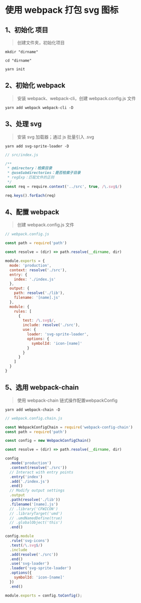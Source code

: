# 使用 webpack 打包 svg 图标

## 1、初始化 项目

>创建文件夹，初始化项目

```shell
mkdir "dirname"

cd "dirname"

yarn init
```

## 2、初始化 webpack

>安装 webpack、webpack-cli，创建 webpack.config.js 文件

```shell
yarn add webpack webpack-cli -D
```

## 3、处理 svg

>安装 svg 加载器；通过 js 批量引入 .svg

```shell
yarn add svg-sprite-loader -D
```

```javascript
// src/index.js

/**
 * @directory：检索目录
 * @useSubdirectories：是否检索子目录
 * regExp：匹配文件的正则
 */
const req = require.context('../src', true, /\.svg$/)

req.keys().forEach(req)
```

## 4、配置 webpack

> 创建 webpack.config.js 文件

```javascript
// webpack.config.js

const path = require('path')

const resolve = (dir) => path.resolve(__dirname, dir)

module.exports = {
  mode: 'production',
  context: resolve('./src'),
  entry: {
    index: './index.js'
  },
  output: {
    path: resolve('./lib'),
    filename: '[name].js'
  },
  module: {
    rules: [
      {
        test: /\.svg$/,
        include: resolve('./src'),
        use: {
          loader: 'svg-sprite-loader',
          options: {
            symbolId: 'icon-[name]'
          }
        }
      }
    ]
  }
}
```

## 5、选用 webpack-chain

>使用 webpack-chain 链式操作配置webpackConfig

```shell
yarn add webpack-chain -D
```

```javascript
// webpack.config.chain.js

const WebpackConfigChain = require('webpack-config-chain')
const path = require('path')

const config = new WebpackConfigChain()

const resolve = (dir) => path.resolve(__dirname, dir)

config
  .mode('production')
  .context(resolve('./src'))
  // Interact with entry points
  .entry('index')
  .add('./index.js')
  .end()
  // Modify output settings
  .output
  .path(resolve('./lib'))
  .filename('[name].js')
  // .library('CFWICON')
  // .libraryTarget('umd')
  // .umdNamedDefine(true)
  // .globalObject('this')
  .end()

config.module
  .rule('svg-icons')
  .test(/\.svg$/)
  .include
  .add(resolve('./src'))
  .end()
  .use('svg-loader')
  .loader('svg-sprite-loader')
  .options({
    symbolId: 'icon-[name]'
  })
  .end()

module.exports = config.toConfig();
```